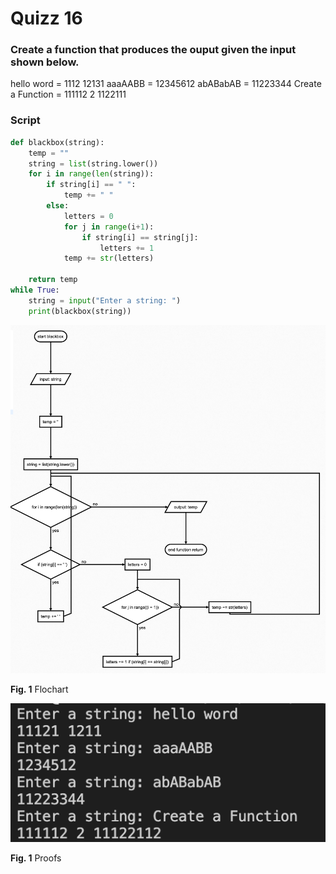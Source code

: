 # Quizz 16
### Create a function that produces the ouput given the input shown below.

hello word = 1112 12131
aaaAABB = 12345612 
abABabAB = 11223344
Create a Function = 111112 2 1122111

### Script 
```.py
def blackbox(string):
    temp = ""
    string = list(string.lower())
    for i in range(len(string)):
        if string[i] == " ":
            temp += " "
        else:
            letters = 0
            for j in range(i+1):
                if string[i] == string[j]:
                    letters += 1
            temp += str(letters)

    return temp
while True:
    string = input("Enter a string: ")
    print(blackbox(string))
```
![](../Images/quizz16-flowcahrt.png)

 **Fig. 1** Flochart

 ![](../Images/quizz16-proof.png)

 **Fig. 1** Proofs